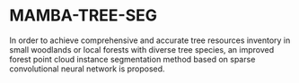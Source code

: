 # MAMBA-TREE-SEG
In order to achieve comprehensive and accurate tree resources inventory in small woodlands or local forests with diverse tree species, an improved forest point cloud instance segmentation method based on sparse convolutional neural network is proposed.

